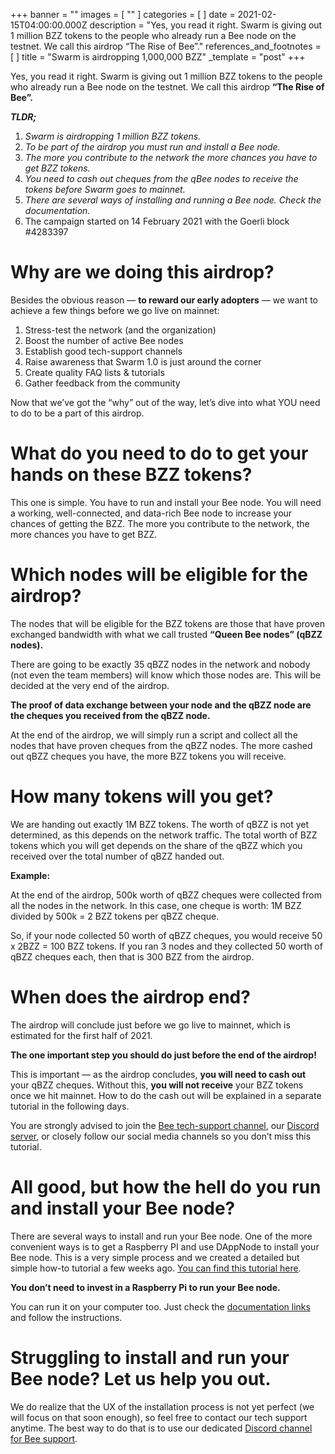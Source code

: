 +++
banner = ""
images = [ "" ]
categories = [ ]
date = 2021-02-15T04:00:00.000Z
description = "Yes, you read it right. Swarm is giving out 1 million BZZ tokens to the people who already run a Bee node on the testnet. We call this airdrop “The Rise of Bee”."
references_and_footnotes = [ ]
title = "Swarm is airdropping 1,000,000 BZZ"
_template = "post"
+++

Yes, you read it right. Swarm is giving out 1 million BZZ tokens to the people who already run a Bee node on the testnet. We call this airdrop **“The Rise of Bee”.**

**_TLDR;_**

1. _Swarm is airdropping 1 million BZZ tokens._
2. _To be part of the airdrop you must run and install a Bee node._
3. _The more you contribute to the network the more chances you have to get BZZ tokens._
4. _You need to cash out cheques from the qBee nodes to receive the tokens before Swarm goes to mainnet._
5. _There are several ways of installing and running a Bee node. Check the documentation._
6. The campaign started on 14 February 2021 with the Goerli block #4283397

# **Why are we doing this airdrop?**

Besides the obvious reason — **to reward our early adopters** — we want to achieve a few things before we go live on mainnet:

1. Stress-test the network (and the organization)
2. Boost the number of active Bee nodes
3. Establish good tech-support channels
4. Raise awareness that Swarm 1.0 is just around the corner
5. Create quality FAQ lists & tutorials
6. Gather feedback from the community

Now that we’ve got the “why” out of the way, let’s dive into what YOU need to do to be a part of this airdrop.

# What do you need to do to get your hands on these BZZ tokens?

This one is simple. You have to run and install your Bee node. You will need a working, well-connected, and data-rich Bee node to increase your chances of getting the BZZ. The more you contribute to the network, the more chances you have to get BZZ.

# Which nodes will be eligible for the airdrop?

The nodes that will be eligible for the BZZ tokens are those that have proven exchanged bandwidth with what we call trusted **“Queen Bee nodes” (qBZZ nodes).**

There are going to be exactly 35 qBZZ nodes in the network and nobody (not even the team members) will know which those nodes are. This will be decided at the very end of the airdrop.

**The proof of data exchange between your node and the qBZZ node are the cheques you received from the qBZZ node.**

At the end of the airdrop, we will simply run a script and collect all the nodes that have proven cheques from the qBZZ nodes. The more cashed out qBZZ cheques you have, the more BZZ tokens you will receive.

# How many tokens will you get?

We are handing out exactly 1M BZZ tokens. The worth of qBZZ is not yet determined, as this depends on the network traffic. The total worth of BZZ tokens which you will get depends on the share of the qBZZ which you received over the total number of qBZZ handed out.

**Example:**

At the end of the airdrop, 500k worth of qBZZ cheques were collected from all the nodes in the network. In this case, one cheque is worth: 1M BZZ divided by 500k = 2 BZZ tokens per qBZZ cheque.

So, if your node collected 50 worth of qBZZ cheques, you would receive 50 x 2BZZ = 100 BZZ tokens. If you ran 3 nodes and they collected 50 worth of qBZZ cheques each, then that is 300 BZZ from the airdrop.

# When does the airdrop end?

The airdrop will conclude just before we go live to mainnet, which is estimated for the first half of 2021.

**The one important step you should do just before the end of the airdrop!**

This is important — as the airdrop concludes, **you will need to cash out** your qBZZ cheques. Without this, **you will not receive** your BZZ tokens once we hit mainnet. How to do the cash out will be explained in a separate tutorial in the following days.

You are strongly advised to join the [Bee tech-support channel](https://discord.gg/GU22h2utj6), our [Discord server](https://discord.gg/GU22h2utj6), or closely follow our social media channels so you don’t miss this tutorial.

# All good, but how the hell do you run and install your Bee node?

There are several ways to install and run your Bee node. One of the more convenient ways is to get a Raspberry PI and use DAppNode to install your Bee node. This is a very simple process and we created a detailed but simple how-to tutorial a few weeks ago. [You can find this tutorial here](https://medium.com/ethereum-swarm/how-to-run-bee-on-a-dappnode-raspberry-pi-7b4993ff7583).

**You don’t need to invest in a Raspberry Pi to run your Bee node.**

You can run it on your computer too. Just check the [documentation links](https://docs.ethswarm.org/docs/) and follow the instructions.

# Struggling to install and run your Bee node? Let us help you out.

We do realize that the UX of the installation process is not yet perfect (we will focus on that soon enough), so feel free to contact our tech support anytime. The best way to do that is to use our dedicated [Discord channel for Bee support](https://discord.gg/GU22h2utj6).
